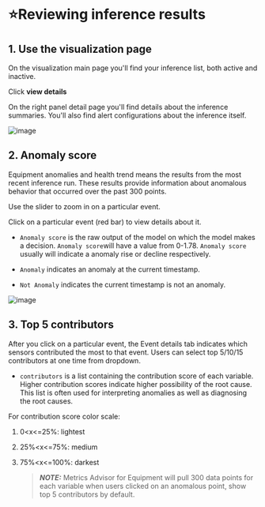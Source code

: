 # ⭐Reviewing inference results

## 1. Use the visualization page

On the visualization main page you'll find your inference list, both active and inactive.

Click **view details**

On the right panel detail page you'll find details about the inference summaries. You'll also find alert configurations about the inference itself.

![image](https://user-images.githubusercontent.com/36343326/175203452-7422b3d6-8cda-4df7-ba3c-22d0e4714260.png)

## 2. Anomaly score

Equipment anomalies and health trend means the results from the most recent inference run. These results provide information about anomalous behavior that occurred over the past 300 points.

Use the slider to zoom in on a particular event.

Click on a particular event (red bar) to view details about it.

-  `Anomaly score` is the raw output of the model on which the model makes a decision.  `Anomaly score`will have a value from 0-1.78.  `Anomaly score` usually will indicate a anomaly rise or decline respectively.

- `Anomaly` indicates an anomaly at the current timestamp.

- `Not Anomaly` indicates the current timestamp is not an anomaly.

![image](https://user-images.githubusercontent.com/36343326/175231102-13b8359d-4170-4c67-a62e-bf01c02171fb.png)

## 3. Top 5 contributors

After you click on a particular event, the Event details tab indicates which sensors contributed the most to that event. Users can select top 5/10/15 contributors at one time from dropdown.

- `contributors` is a list containing the contribution score of each variable. Higher contribution scores indicate higher possibility of the root cause. This list is often used for interpreting anomalies as well as diagnosing the root causes.

For contribution score color scale:

1. 0<x<=25%: lightest

2. 25%<x<=75%: medium

3. 75%<x<=100%: darkest

   > **_NOTE:_**  Metrics Advisor for Equipment will pull 300 data points for each variable when users clicked on an anomalous point, show top 5 contributors by default.
